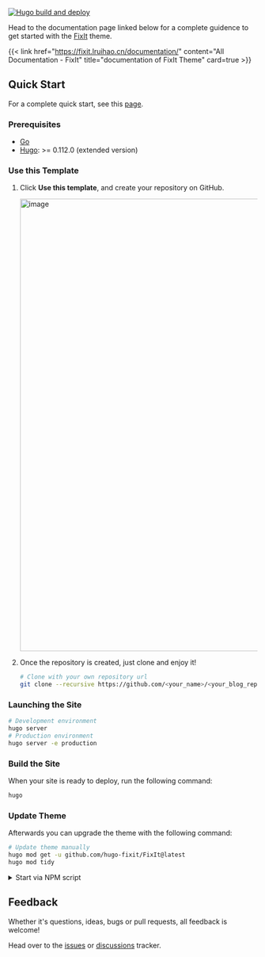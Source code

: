 [![Hugo build and deploy](https://github.com/attajak/FixIt/actions/workflows/deploy.yml/badge.svg)](https://github.com/attajak/FixIt/actions/workflows/deploy.yml)

<!-- # HUGO

Hugo is a static site generator that makes it easy to setup your own blog or personal website.

## Adding content

You can manually create content files (for example as `content/<CATEGORY>/<FILE>.<FORMAT>`) and provide metadata in them, however you can use the `new` command to do a few things for you (like add title and date):

```sh
$ hugo new posts/my-post.md
```

by default, this template creates a `posts/hello.md` for you, feel free to remove / rename it if you want.

## Changing themes

- Explore themes [here](https://themes.gohugo.io/)
- Download theme to `themes/<NAME>`

```sh
git clone https://github.com/siegerts/hugo-theme-basic themes/basic
```

- Change `theme` entry in `config.toml` to the theme name

For more, checkout [official documentations](https://gohugo.io/documentation/). -->

Head to the documentation page linked below for a complete guidence to get started with the [FixIt](https://github.com/hugo-fixit/FixIt) theme.

{{< link href="https://fixit.lruihao.cn/documentation/" content="All Documentation - FixIt" title="documentation of FixIt Theme" card=true >}}

## Quick Start

For a complete quick start, see this [page](https://fixit.lruihao.cn/documentation/getting-started/).

### Prerequisites

- [Go](https://go.dev/dl/)
- [Hugo](https://gohugo.io/installation/): >= 0.112.0 (extended version)

### Use this Template

1. Click **Use this template**, and create your repository on GitHub.

    <img width="913" alt="image" src="https://github.com/hugo-fixit/hugo-fixit-starter1/assets/33419593/d5fbd940-3ffd-4750-b1e6-4e87b50b0696">

2. Once the repository is created, just clone and enjoy it!

    ```bash
    # Clone with your own repository url
    git clone --recursive https://github.com/<your_name>/<your_blog_repo>.git
    ```

### Launching the Site

```bash
# Development environment
hugo server
# Production environment
hugo server -e production
```

### Build the Site

When your site is ready to deploy, run the following command:

```bash
hugo
```

### Update Theme

Afterwards you can upgrade the theme with the following command:

```bash
# Update theme manually
hugo mod get -u github.com/hugo-fixit/FixIt@latest
hugo mod tidy
```

<details>
  <summary>Start via NPM script</summary>

  ```bash
  # build the blog
  npm run build
  # run a local debugging server with watch
  npm run server
  # run a local debugging server in production environment
  npm run server:production
  # update theme submodules
  npm run update:theme
  ```

</details>

## Feedback

Whether it's questions, ideas, bugs or pull requests, all feedback is welcome!

Head over to the [issues](https://github.com/hugo-fixit/FixIt/issues) or [discussions](https://github.com/hugo-fixit/FixIt/discussions) tracker.
